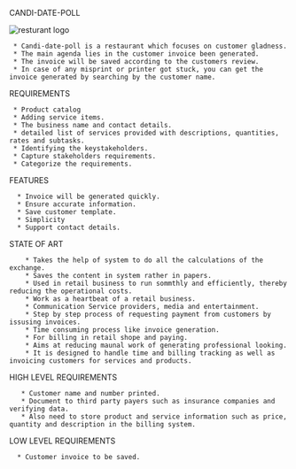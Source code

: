 CANDI-DATE-POLL
    
![resturant logo](https://user-images.githubusercontent.com/60978907/142733287-8ab34ccd-c860-43c4-8f58-dd3a6f39b313.jpg)


     * Candi-date-poll is a restaurant which focuses on customer gladness.
     * The main agenda lies in the customer invoice been generated.
     * The invoice will be saved according to the customers review.
     * In case of any misprint or printer got stuck, you can get the invoice generated by searching by the customer name.
    

 
 REQUIREMENTS
 
     * Product catalog
     * Adding service items.
     * The business name and contact details.
     * detailed list of services provided with descriptions, quantities, rates and subtasks.
     * Identifying the keystakeholders.
     * Capture stakeholders requirements.
     * Categorize the requirements.
     
     
 FEATURES
  
      * Invoice will be generated quickly.
      * Ensure accurate information.
      * Save customer template.
      * Simplicity
      * Support contact details.
      
      
 STATE OF ART
 
        * Takes the help of system to do all the calculations of the exchange.
        * Saves the content in system rather in papers.
        * Used in retail business to run sommthly and efficiently, thereby reducing the operational costs.
        * Work as a heartbeat of a retail business.
        * Communication Service providers, media and entertainment.
        * Step by step process of requesting payment from customers by issusing invoices.
        * Time consuming process like invoice generation.
        * For billing in retail shope and paying.
        * Aims at reducing maunal work of generating professional looking.
        * It is designed to handle time and billing tracking as well as invoicing customers for services and products.
        
        
 HIGH LEVEL REQUIREMENTS
 
       * Customer name and number printed.
       * Document to third party payers such as insurance companies and verifying data.
       * Also need to store product and service information such as price, quantity and description in the billing system.
       
LOW LEVEL REQUIREMENTS

      * Customer invoice to be saved.
        
        
        
 
        
       
     
